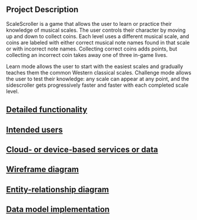 ## Project Description

ScaleScroller is a game that allows the user to learn or practice their knowledge of musical scales. The user controls their character by moving up and down to collect coins. Each level uses a different musical scale, and coins are labeled with either correct musical note names found in that scale or with incorrect note names. Collecting correct coins adds points, but collecting an incorrect coin takes away one of three in-game lives.

Learn mode allows the user to start with the easiest scales and gradually teaches them the common Western classical scales. Challenge mode allows the user to test their knowledge: any scale can appear at any point, and the sidescroller gets progressively faster and faster with each completed scale level.

## [Detailed functionality](functionality.md)

## [Intended users](intended-users.md) 

## [Cloud- or device-based services or data](cloud-device-services.md)

## [Wireframe diagram](wireframe.md)

## [Entity-relationship diagram](erd.md)

## [Data model implementation](data-model-implementation.md)